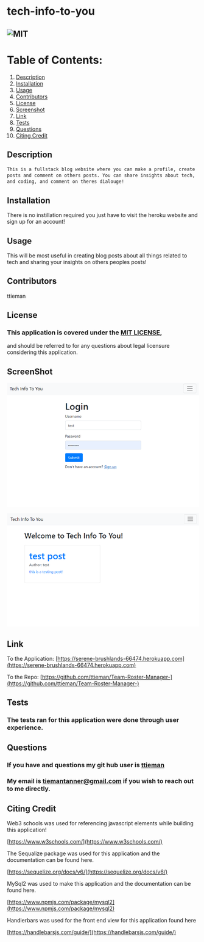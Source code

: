 # tech-info-to-you

## ![MIT](https://img.shields.io/badge/License-MIT-blue.svg)
  
# Table of Contents:
  
  1. [Description](#description)
  2. [Installation](#installation)
  3. [Usage](#usage)
  4. [Contributors](#contributors)
  5. [License](#license)
  6. [Screenshot](#screenshot)
  7. [Link](#link)
  8. [Tests](#tests)
  9. [Questions](#questions)
 10. [Citing Credit](#citing)
  
## Description 

<a name="description"></a>

    This is a fullstack blog website where you can make a profile, create posts and comment on others posts. You can share insights about tech, and coding, and comment on theres dialouge!

      
## Installation 

<a name="installation"></a>
There is no instillation required you just have to visit the heroku website and sign up for an account!
## Usage 

<a name="usage"></a>
  
 This will be most useful in creating blog posts about all things related to tech and sharing your insights on others peoples posts!

      
  
## Contributors 

<a name="contributors"></a>

 ttieman
  
## License 

<a name="license"></a>

  ### This application is covered under the [MIT LICENSE](https://opensource.org/licenses/MIT),
  and should be referred to for any questions about legal licensure considering 
  this application. 

## ScreenShot  

<a name="screenshot"></a>

![alt = "Screenshot of the log in Page"](./assets/techbloglogin.png)

![alt = "Screenshot of the Home Page"](./assets/techbloghome.png)

## Link

<a name="link"></a>

To the Application:
[https://serene-brushlands-66474.herokuapp.com](https://serene-brushlands-66474.herokuapp.com)  

To the Repo:
[https://github.com/ttieman/Team-Roster-Manager-](https://github.com/ttieman/Team-Roster-Manager-)  
  
  
## Tests 

<a name="tests"></a>

### The tests ran for this application were done through user experience.
  
## Questions 

<a name="questions"></a>
  
### If you have and questions my git hub user is [ttieman](https://github.com/ttieman)
  
### My email is tiemantanner@gmail.com if you wish to reach out to me directly.

## Citing Credit

<a name="citing"></a>

 Web3 schools was used for referencing javascript elements while building this application!

 [https://www.w3schools.com/](https://www.w3schools.com/)

 The Sequalize package was used for this application and the documentation can be found here.

 [https://sequelize.org/docs/v6/](https://sequelize.org/docs/v6/)

 MySql2 was used to make this application and the documentation can be found here.

 [https://www.npmjs.com/package/mysql2](https://www.npmjs.com/package/mysql2)

Handlerbars was used for the front end view for this application found here

[https://handlebarsjs.com/guide/](https://handlebarsjs.com/guide/)